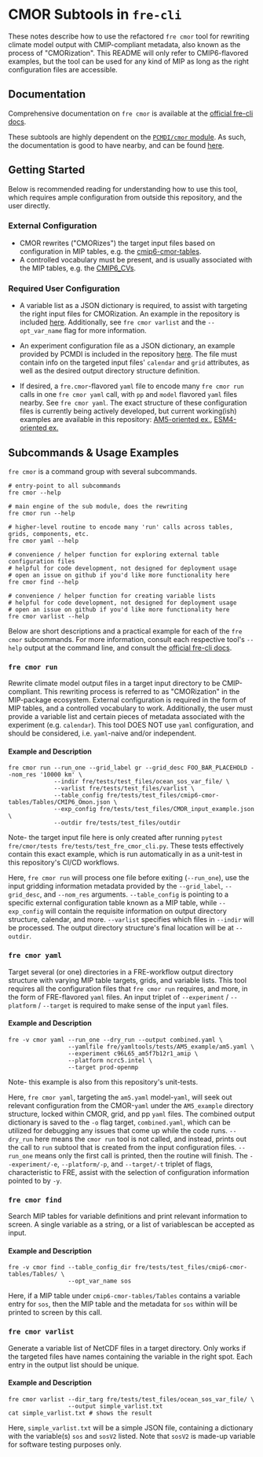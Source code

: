 # CMOR Subtools in `fre-cli`

These notes describe how to use the refactored `fre cmor` tool for rewriting climate model output with CMIP-compliant metadata,
also known as the process of "CMORization". This README will only refer to CMIP6-flavored examples, but the tool can be used for
any kind of MIP as long as the right configuration files are accessible.


## Documentation

Comprehensive documentation on `fre cmor` is available at the
[official fre-cli docs](https://noaa-gfdl.readthedocs.io/projects/fre-cli/en/latest/usage.html#cmorize-postprocessed-output).

These subtools are highly dependent on the [`PCMDI/cmor` module](https://github.com/pcmdi/cmor). As such, the documentation is
good to have nearby, and can be found [here](http://cmor.llnl.gov/).


## Getting Started

Below is recommended reading for understanding how to use this tool, which requires ample configuration from outside this
repository, and the user directly.


### External Configuration

- CMOR rewrites ("CMORizes") the target input files based on configuration in MIP tables,
  e.g. the [cmip6-cmor-tables](https://github.com/pcmdi/cmip6-cmor-tables).
- A controlled vocabulary must be present, and is usually associated with the MIP tables,
  e.g. the [CMIP6_CVs](https://github.com/WCRP-CMIP/CMIP6_CVs).


### Required User Configuration

- A variable list as a JSON dictionary is required, to assist with targeting the right input files for CMORization. An example
  in the repository is included [here](https://github.com/NOAA-GFDL/fre-cli/blob/main/fre/tests/test_files/CMORbite_var_list.json).
  Additionally, see `fre cmor varlist` and the `--opt_var_name` flag for more information.

- An experiment configuration file as a JSON dictionary, an example provided by PCMDI is included in the repository
  [here](https://github.com/NOAA-GFDL/fre-cli/blob/main/fre/tests/test_files/CMOR_input_example.json). The file must contain info on the
  targeted input files' `calendar` and `grid` attributes, as well as the desired output directory structure definition.

- If desired, a `fre.cmor`-flavored `yaml` file to encode many `fre cmor run` calls in one `fre cmor yaml` call, with `pp` and
  `model` flavored `yaml` files nearby. See `fre cmor yaml`. The exact structure of these configuration files is currently being actively
  developed, but current working(ish) examples are available in this repository:
  [AM5-oriented ex.](https://github.com/NOAA-GFDL/fre-cli/blob/main/fre/yamltools/tests/AM5_example/cmor_yamls/cmor.am5.yaml),
  [ESM4-oriented ex.](http://github.com/NOAA-GFDL/fre-cli/blob/main/fre/yamltools/tests/esm4_cmip6_ex/esm4_cmip6.yaml)


## Subcommands & Usage Examples

`fre cmor` is a command group with several subcommands.

```
# entry-point to all subcommands
fre cmor --help

# main engine of the sub module, does the rewriting
fre cmor run --help

# higher-level routine to encode many 'run' calls across tables, grids, components, etc.
fre cmor yaml --help

# convenience / helper function for exploring external table configuration files
# helpful for code development, not designed for deployment usage
# open an issue on github if you'd like more functionality here
fre cmor find --help

# convenience / helper function for creating variable lists
# helpful for code development, not designed for deployment usage
# open an issue on github if you'd like more functionality here
fre cmor varlist --help 
```

Below are short descriptions and a practical example for each of the `fre cmor` subcommands. For more information, consult each
respective tool's `--help` output at the command line, and consult the
[official fre-cli docs](https://noaa-gfdl.readthedocs.io/projects/fre-cli/en/latest/usage.html#cmorize-postprocessed-output).


### `fre cmor run`

Rewrite climate model output files in a target input directory to be CMIP-compliant. This rewriting process is referred to as
"CMORization" in the MIP-package ecosystem. External configuration is required in the form of MIP tables, and a controlled vocabulary
to work. Additionally, the user must provide a variable list and certain pieces of metadata associated with the experiment (e.g.
`calendar`). This tool DOES NOT use `yaml` configuration, and should be considered, i.e. `yaml`-naive and/or independent.


#### Example and Description
```
fre cmor run --run_one --grid_label gr --grid_desc FOO_BAR_PLACEHOLD --nom_res '10000 km' \
             --indir fre/tests/test_files/ocean_sos_var_file/ \
             --varlist fre/tests/test_files/varlist \
             --table_config fre/tests/test_files/cmip6-cmor-tables/Tables/CMIP6_Omon.json \
             --exp_config fre/tests/test_files/CMOR_input_example.json \
             --outdir fre/tests/test_files/outdir
```

Note- the target input file here is only created after running `pytest fre/cmor/tests fre/tests/test_fre_cmor_cli.py`. These tests
effectively contain this exact example, which is run automatically in as a unit-test in this repository's CI/CD workflows.

Here, `fre cmor run` will process one file before exiting (`--run_one`), use the input gridding information metadata provided by the
`--grid_label`, `--grid_desc`, and `--nom_res` arguments. `--table_config` is pointing to a specific external configuration table known
as a MIP table, while `--exp_config` will contain the requisite information on output directory structure, calendar, and more. `--varlist`
specifies which files in `--indir` will be processed. The output directory structure's final location will be at `--outdir`.


### `fre cmor yaml`

Target several (or one) directories in a FRE-workflow output directory structure with varying MIP table targets, grids, and variable
lists. This tool requires all the configuration files that `fre cmor run` requires, and more, in the form of FRE-flavored `yaml` files.
An input triplet of `--experiment` / `--platform` / `--target` is required to make sense of the input `yaml` files.


#### Example and Description
```
fre -v cmor yaml --run_one --dry_run --output combined.yaml \
                 --yamlfile fre/yamltools/tests/AM5_example/am5.yaml \
				 --experiment c96L65_am5f7b12r1_amip \
				 --platform ncrc5.intel \
				 --target prod-openmp
```

Note- this example is also from this repository's unit-tests.

Here, `fre cmor yaml`, targeting the `am5.yaml` model-`yaml`, will seek out relevant configuration from the CMOR-`yaml` under the
`AM5_example` directory structure, locked within CMOR, grid, and pp `yaml` files. The combined output dictionary is saved to the
`-o` flag target, `combined.yaml`, which can be utilized for debugging any issues that come up while the code runs. `--dry_run` here
means the `cmor run` tool is not called, and instead, prints out the call to `run` subtool that is created from the input configuration
files. `--run_one` means only the first call is printed, then the routine will finish. The `--experiment/-e`, `--platform/-p`, and
`--target/-t` triplet of flags, characteristic to FRE, assist with the selection of configuration information pointed to by `-y`. 


### `fre cmor find`

Search MIP tables for variable definitions and print relevant information to screen. A single variable as a string,
or a list of variablescan be accepted as input.


#### Example and Description
```
fre -v cmor find --table_config_dir fre/tests/test_files/cmip6-cmor-tables/Tables/ \
                 --opt_var_name sos
```

Here, if a MIP table under `cmip6-cmor-tables/Tables` contains a variable entry for `sos`, then the MIP table and the metadata
for `sos` within will be printed to screen by this call.



### `fre cmor varlist`

Generate a variable list of NetCDF files in a target directory. Only works if the targeted files have names containing the
variable in the right spot. Each entry in the output list should be unique.


#### Example and Description
```
fre cmor varlist --dir_targ fre/tests/test_files/ocean_sos_var_file/ \
                 --output simple_varlist.txt
cat simple_varlist.txt # shows the result
```

Here, `simple_varlist.txt` will be a simple JSON file, containing a dictionary with the variable(s) `sos` and `sosV2` listed.
Note that `sosV2` is made-up variable for software testing purposes only.
